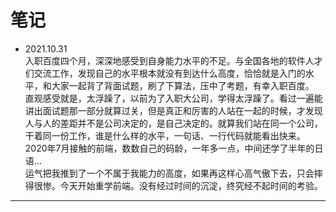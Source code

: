 # 笔记

* 2021.10.31  
入职百度四个月，深深地感受到自身能力水平的不足。与全国各地的软件人才们交流工作，发现自己的水平根本就没有到达什么高度，恰恰就是入门的水平，和大家一起背了背面试题，刷了下算法，压中了考题，有幸入职百度。  
直观感受就是，太浮躁了，以前为了入职大公司，学得太浮躁了。看过一遍能讲出面试题那一部分就算过关，但是真正和厉害的人站在一起的时候，才发现人与人的差距并不是公司决定的，是自己决定的。就算我们站在同一个公司，干着同一份工作，谁是什么样的水平，一句话、一行代码就能看出快来。  
2020年7月接触的前端，数数自己的码龄，一年多一点，中间还学了半年的日语...  
运气把我推到了一个不属于我能力的高度，如果再这样心高气傲下去，只会摔得很惨。今天开始重学前端。没有经过时间的沉淀，终究经不起时间的考验。    

---

